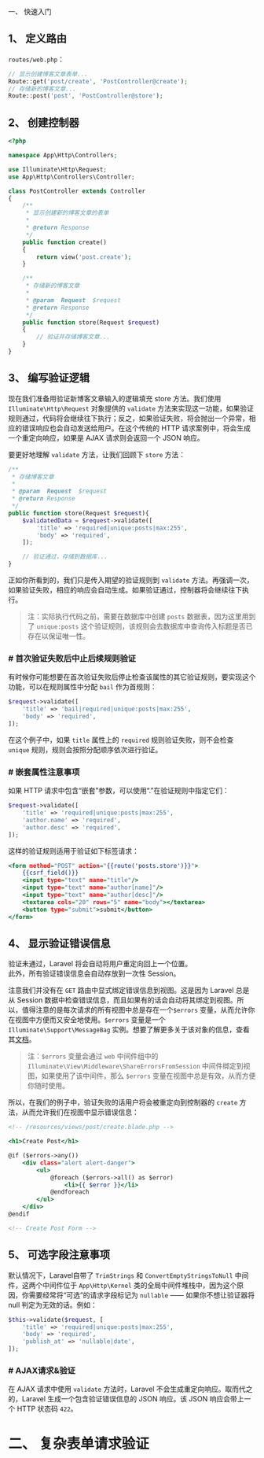 
一、 快速入门
## 1、 定义路由
`routes/web.php`：  
```php
// 显示创建博客文章表单...
Route::get('post/create', 'PostController@create');
// 存储新的博客文章...
Route::post('post', 'PostController@store');
```

## 2、 创建控制器
```php
<?php

namespace App\Http\Controllers;

use Illuminate\Http\Request;
use App\Http\Controllers\Controller;

class PostController extends Controller
{
    /**
     * 显示创建新的博客文章的表单
     *
     * @return Response
     */
    public function create()
    {
        return view('post.create');
    }

    /**
     * 存储新的博客文章
     *
     * @param  Request  $request
     * @return Response
     */
    public function store(Request $request)
    {
        // 验证并存储博客文章...
    }
}
```

## 3、 编写验证逻辑
现在我们准备用验证新博客文章输入的逻辑填充 store 方法。我们使用 `Illuminate\Http\Request` 对象提供的 `validate` 方法来实现这一功能，如果验证规则通过，代码将会继续往下执行；反之，如果验证失败，将会抛出一个异常，相应的错误响应也会自动发送给用户。在这个传统的 HTTP 请求案例中，将会生成一个重定向响应，如果是 AJAX 请求则会返回一个 JSON 响应。  

要更好地理解 `validate` 方法，让我们回顾下 `store` 方法：  
```php
/**
 * 存储博客文章
 *
 * @param  Request  $request
 * @return Response
 */
public function store(Request $request){
    $validatedData = $request->validate([
        'title' => 'required|unique:posts|max:255',
        'body' => 'required',
    ]);

    // 验证通过，存储到数据库...
}
```

正如你所看到的，我们只是传入期望的验证规则到 `validate` 方法。再强调一次，如果验证失败，相应的响应会自动生成。如果验证通过，控制器将会继续往下执行。  

>注：实际执行代码之前，需要在数据库中创建 `posts` 数据表，因为这里用到了 `unique:posts` 这个验证规则，该规则会去数据库中查询传入标题是否已存在以保证唯一性。  

### \# 首次验证失败后中止后续规则验证
有时候你可能想要在首次验证失败后停止检查该属性的其它验证规则，要实现这个功能，可以在规则属性中分配 `bail` 作为首规则：  
```php
$request->validate([
    'title' => 'bail|required|unique:posts|max:255',
    'body' => 'required',
]);
```
在这个例子中，如果 `title` 属性上的 `required` 规则验证失败，则不会检查 `unique` 规则，规则会按照分配顺序依次进行验证。  

### \# 嵌套属性注意事项
如果 HTTP 请求中包含“嵌套”参数，可以使用“.”在验证规则中指定它们：  
```php
$request->validate([
    'title' => 'required|unique:posts|max:255',
    'author.name' => 'required',
    'author.desc' => 'required',
]);
```
这样的验证规则适用于验证如下标签请求：  
```htm
<form method="POST" action="{{route('posts.store')}}">
    {{csrf_field()}}
    <input type="text" name="title"/>
    <input type="text" name="author[name]"/>
    <input type="text" name="author[desc]"/>
    <textarea cols="20" rows="5" name="body"></textarea>
    <button type="submit">submit</button>
</form>
```

## 4、 显示验证错误信息
验证未通过，Laravel 将会自动将用户重定向回上一个位置。  
此外，所有验证错误信息会自动存放到一次性 Session。  

注意我们并没有在 `GET` 路由中显式绑定错误信息到视图。这是因为 Laravel 总是从 Session 数据中检查错误信息，而且如果有的话会自动将其绑定到视图。所以，值得注意的是每次请求的所有视图中总是存在一个`$errors` 变量，从而允许你在视图中方便而又安全地使用。`$errors` 变量是一个`Illuminate\Support\MessageBag` 实例。想要了解更多关于该对象的信息，查看其[文档](https://laravelacademy.org/post/7978.html#toc_15)。

>注：`$errors` 变量会通过 `web` 中间件组中的 `Illuminate\View\Middleware\ShareErrorsFromSession` 中间件绑定到视图，如果使用了该中间件，那么 `$errors` 变量在视图中总是有效，从而方便你随时使用。  

所以，在我们的例子中，验证失败的话用户将会被重定向到控制器的 `create` 方法，从而允许我们在视图中显示错误信息：  
```htm
<!-- /resources/views/post/create.blade.php -->

<h1>Create Post</h1>

@if ($errors->any())
    <div class="alert alert-danger">
        <ul>
            @foreach ($errors->all() as $error)
                <li>{{ $error }}</li>
            @endforeach
        </ul>
    </div>
@endif

<!-- Create Post Form -->
```

## 5、 可选字段注意事项
默认情况下，Laravel自带了 `TrimStrings` 和 `ConvertEmptyStringsToNull` 中间件，这两个中间件位于 `App\Http\Kernel` 类的全局中间件堆栈中，因为这个原因，你需要经常将“可选”的请求字段标记为 `nullable` —— 如果你不想让验证器将 null 判定为无效的话。例如：  
```php
$this->validate($request, [
    'title' => 'required|unique:posts|max:255',
    'body' => 'required',
    'publish_at' => 'nullable|date',
]);
```

### \# AJAX请求&验证
在 AJAX 请求中使用 `validate` 方法时，Laravel 不会生成重定向响应。取而代之的，Laravel 生成一个包含验证错误信息的 JSON 响应。该 JSON 响应会带上一个 HTTP 状态码 `422`。  




# 二、 复杂表单请求验证
